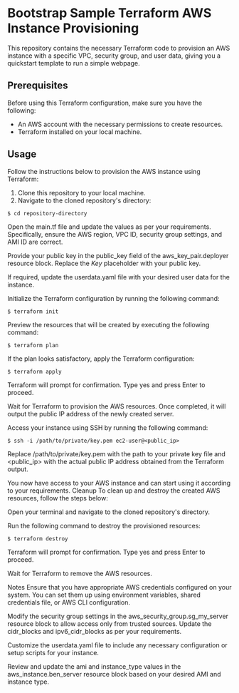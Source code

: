 # Bootstrap Sample Terraform AWS Instance Provisioning

This repository contains the necessary Terraform code to provision an AWS instance with a specific VPC, security group, and user data, giving you a quickstart template to run a simple webpage.

## Prerequisites

Before using this Terraform configuration, make sure you have the following:

- An AWS account with the necessary permissions to create resources.
- Terraform installed on your local machine.

## Usage

Follow the instructions below to provision the AWS instance using Terraform:

1. Clone this repository to your local machine.
2. Navigate to the cloned repository's directory:

```shell
$ cd repository-directory
```
Open the main.tf file and update the values as per your requirements. Specifically, ensure the AWS region, VPC ID, security group settings, and AMI ID are correct.

Provide your public key in the public_key field of the aws_key_pair.deployer resource block. Replace the *Key* placeholder with your public key.

If required, update the userdata.yaml file with your desired user data for the instance.

Initialize the Terraform configuration by running the following command:

```shell
$ terraform init
```

Preview the resources that will be created by executing the following command:
```shell
$ terraform plan
```

If the plan looks satisfactory, apply the Terraform configuration:
```shell
$ terraform apply
```

Terraform will prompt for confirmation. Type yes and press Enter to proceed.

Wait for Terraform to provision the AWS resources. Once completed, it will output the public IP address of the newly created server.

Access your instance using SSH by running the following command:

```shell
$ ssh -i /path/to/private/key.pem ec2-user@<public_ip>
```

Replace /path/to/private/key.pem with the path to your private key file and <public_ip> with the actual public IP address obtained from the Terraform output.

You now have access to your AWS instance and can start using it according to your requirements.
Cleanup
To clean up and destroy the created AWS resources, follow the steps below:

Open your terminal and navigate to the cloned repository's directory.

Run the following command to destroy the provisioned resources:

```shell
$ terraform destroy
```

Terraform will prompt for confirmation. Type yes and press Enter to proceed.

Wait for Terraform to remove the AWS resources.

Notes
Ensure that you have appropriate AWS credentials configured on your system. You can set them up using environment variables, shared credentials file, or AWS CLI configuration.

Modify the security group settings in the aws_security_group.sg_my_server resource block to allow access only from trusted sources. Update the cidr_blocks and ipv6_cidr_blocks as per your requirements.

Customize the userdata.yaml file to include any necessary configuration or setup scripts for your instance.

Review and update the ami and instance_type values in the aws_instance.ben_server resource block based on your desired AMI and instance type.
